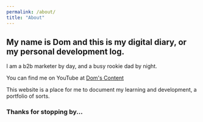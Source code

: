 ```yaml
---
permalink: /about/
title: "About"
---
```


## My name is Dom and this is my digital diary, or my personal development log.<br/>

I am a b2b marketer by day, and a busy rookie dad by night.

You can find me on YouTube at [Dom's Content](https://youtube.com/@doms-content)

This website is a place for me to document my learning and development, a portfolio of sorts.

### Thanks for stopping by...
